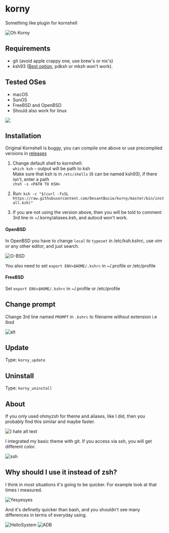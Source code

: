 # korny

Something like plugin for kornshell

![Oh Korny](.github/screenshot2.png)

## Requirements

* git (avoid apple crappy one, use brew's or nix's)
* ksh93 ([Best option](https://github.com/ksh93/ksh), pdksh or mksh won't work).

## Tested OSes

* macOS
* SunOS
* FreeBSD and OpenBSD
* Should also work for linux

![](.github/korny.png)

## Installation

Original Kornshell is buggy, you can compile one above or use precompiled versions in [releases](https://github.com/DesantBucie/korny/releases)

1. Change default shell to kornshell:<br/>
`which ksh` - output will be path to ksh<br/>
Make sure that ksh is in `/etc/shells` (it can be named ksh93), if there isn't, enter a path<br/>
`chsh -s <PATH TO KSH>`

2. Run: `ksh -c "$(curl -fsSL https://raw.githubusercontent.com/DesantBucie/korny/master/bin/install.ksh)"`

3. If you are not using the version above, then you will be told to comment 3rd line in ~/.korny/aliases.ksh, and autocd won't work.

#### OpenBSD
 
In OpenBSD you have to change `local` to `typeset` in /etc/ksh.kshrc, use vim or any other editor, and just search.

![O-BSD](.github/screenshot6.png)

You also need to set `export ENV=$HOME/.kshrc` in ~/.profile or /etc/profile

#### FreeBSD

Set `export ENV=$HOME/.kshrc` in ~/.profile or /etc/profile

## Change prompt

Change 3rd line named `PROMPT` in `.kshrc` to filename without extension i.e ibsd

![alt](.github/prompt.png)

## Update

Type: `korny_update`

## Uninstall

Type: `korny_uninstall`

## About

If you only used ohmyzsh for theme and aliases, like I did, then you
probably find this similar and maybe faster. 

![I hate alt text](.github/screenshot3.png)

I integrated my basic theme with git. If you access via ssh, you will get different color.

![ssh](.github/screenshot5.png)

## Why should I use it instead of zsh?

I think in most situations it's going to be quicker. For example look at that times i measured.

![Yesyesyes](.github/screenshot4.png)

And it's definetly quicker than bash, and you shouldn't see many differences in terms of everyday using.

![HelloSystem](.github/screenshot7.png)
![ADB](.github/adb.png)
